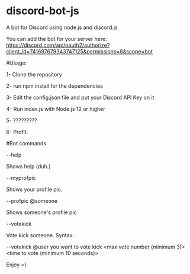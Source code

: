 # discord-bot-js

A bot for Discord using node.js and discord.js

You can add the bot for your server here: https://discord.com/api/oauth2/authorize?client_id=741697679343747125&permissions=8&scope=bot

#Usage:

1- Clone the repository

2- run npm install for the dependencies

3- Edit the config.json file and put your Discord API Key on it

4- Run index.js with Node.js 12 or higher

5- ?????????

6- Profit.

#Bot commands

--help

Shows help (duh.)

--myprofpic

Shows your profile pic.

--profpic @someone

Shows someone's profile pic

--votekick

Vote kick someone. Syntax:

--votekick @user you want to vote kick <max vote number (minimum 3)> <time to vote (minimum 10 seconds)>

Enjoy =)

